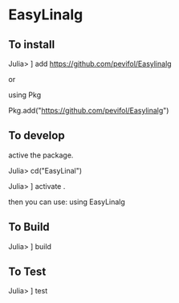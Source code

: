 # EasyLinalg

## To install

Julia> ] add https://github.com/pevifol/Easylinalg

or

using Pkg

Pkg.add("https://github.com/pevifol/Easylinalg")

## To develop

active the package.

Julia> cd("EasyLinal")

Julia> ] activate .

then you can use: using EasyLinalg


## To Build

Julia> ] build


## To Test

Julia> ] test


